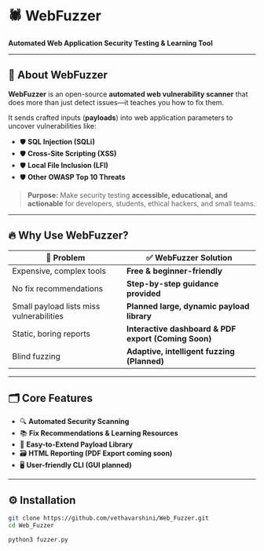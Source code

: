 # 🕷️ WebFuzzer

**Automated Web Application Security Testing & Learning Tool**

---

## 🚀 About WebFuzzer

**WebFuzzer** is an open-source **automated web vulnerability scanner** that does more than just detect issues—it teaches you how to fix them.

It sends crafted inputs (**payloads**) into web application parameters to uncover vulnerabilities like:

- 🛡️ **SQL Injection (SQLi)**
- 🛡️ **Cross-Site Scripting (XSS)**
- 🛡️ **Local File Inclusion (LFI)**  
- 🛡️ **Other OWASP Top 10 Threats**

> **Purpose:** Make security testing **accessible, educational, and actionable** for developers, students, ethical hackers, and small teams.

---

## 🔥 Why Use WebFuzzer?

| 🚨 **Problem** | ✅ **WebFuzzer Solution** |
|----------------|---------------------------|
| Expensive, complex tools | **Free & beginner-friendly** |
| No fix recommendations | **Step-by-step guidance provided** |
| Small payload lists miss vulnerabilities | **Planned large, dynamic payload library** |
| Static, boring reports | **Interactive dashboard & PDF export (Coming Soon)** |
| Blind fuzzing | **Adaptive, intelligent fuzzing (Planned)** |

---

## 🗂️ Core Features

- 🔍 **Automated Security Scanning**  
- 📚 **Fix Recommendations & Learning Resources**  
- 🧰 **Easy-to-Extend Payload Library**  
- 🗃️ **HTML Reporting (PDF Export coming soon)**  
- 🖥️ **User-friendly CLI (GUI planned)**  

---

## ⚙️ Installation

```bash
git clone https://github.com/vethavarshini/Web_Fuzzer.git
cd Web_Fuzzer

python3 fuzzer.py

